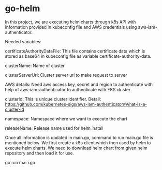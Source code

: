 # go-helm
In this project, we are executing helm charts through k8s API with information provided in kubeconfig file and AWS credentials using aws-iam-authenticator.

Needed variables:

certificateAuthorityDataFile: This file contains certificate data which is stored as base64 in kubeconfig file as variable certificate-authority-data.

clusterName: Name of cluster

clusterServerUrl: Cluster server url to make request to server

AWS details: Need aws access key, secret and region to authenticate with help of aws-iam-authenticator to authenticate with EKS cluster

clusterId: This is unique cluster identifier. Detail: https://github.com/kubernetes-sigs/aws-iam-authenticator#what-is-a-cluster-id

namespace: Namespace where we want to execute the chart

releaseName: Release name used for helm install

Once all information is updated in main.go, command to run main.go file is mentioned below. We first create a k8s client which then used by helm to execute helm charts. We need to download helm chart from given helm repository and then load it for use.

go run main.go
